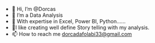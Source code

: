 - 👋 Hi, I’m @Dorcas
- 👀 I’m a Data Analysis
- 🌱 With expertise in Excel, Power BI, Python......
- 💞️I like creating well define Story telling with my analysis.
- 📫 How to reach me dorcadafolabi33@gmail.com 

<!---
A-Dorcas/A-Dorcas is a ✨ special ✨ repository because its `README.md` (this file) appears on your GitHub profile.
You can click the Preview link to take a look at your changes.
--->
